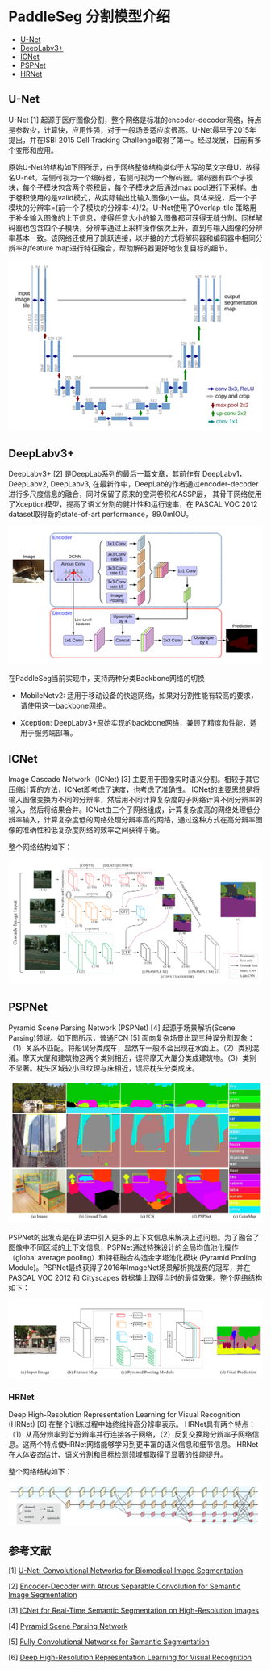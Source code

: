 # PaddleSeg 分割模型介绍

- [U-Net](#U-Net)	
- [DeepLabv3+](#DeepLabv3)	
- [ICNet](#ICNet)	
- [PSPNet](#PSPNet)
- [HRNet](#HRNet)

## U-Net
U-Net [1] 起源于医疗图像分割，整个网络是标准的encoder-decoder网络，特点是参数少，计算快，应用性强，对于一般场景适应度很高。U-Net最早于2015年提出，并在ISBI 2015 Cell Tracking Challenge取得了第一。经过发展，目前有多个变形和应用。

原始U-Net的结构如下图所示，由于网络整体结构类似于大写的英文字母U，故得名U-net。左侧可视为一个编码器，右侧可视为一个解码器。编码器有四个子模块，每个子模块包含两个卷积层，每个子模块之后通过max pool进行下采样。由于卷积使用的是valid模式，故实际输出比输入图像小一些。具体来说，后一个子模块的分辨率=(前一个子模块的分辨率-4)/2。U-Net使用了Overlap-tile 策略用于补全输入图像的上下信息，使得任意大小的输入图像都可获得无缝分割。同样解码器也包含四个子模块，分辨率通过上采样操作依次上升，直到与输入图像的分辨率基本一致。该网络还使用了跳跃连接，以拼接的方式将解码器和编码器中相同分辨率的feature map进行特征融合，帮助解码器更好地恢复目标的细节。

![](./imgs/unet.png)

## DeepLabv3+

DeepLabv3+ [2] 是DeepLab系列的最后一篇文章，其前作有 DeepLabv1，DeepLabv2, DeepLabv3,
在最新作中，DeepLab的作者通过encoder-decoder进行多尺度信息的融合，同时保留了原来的空洞卷积和ASSP层，
其骨干网络使用了Xception模型，提高了语义分割的健壮性和运行速率，在 PASCAL VOC 2012 dataset取得新的state-of-art performance，89.0mIOU。

![](./imgs/deeplabv3p.png)

在PaddleSeg当前实现中，支持两种分类Backbone网络的切换

- MobileNetv2:
适用于移动设备的快速网络，如果对分割性能有较高的要求，请使用这一backbone网络。

- Xception:
DeepLabv3+原始实现的backbone网络，兼顾了精度和性能，适用于服务端部署。


## ICNet

Image Cascade Network（ICNet) [3] 主要用于图像实时语义分割。相较于其它压缩计算的方法，ICNet即考虑了速度，也考虑了准确性。 ICNet的主要思想是将输入图像变换为不同的分辨率，然后用不同计算复杂度的子网络计算不同分辨率的输入，然后将结果合并。ICNet由三个子网络组成，计算复杂度高的网络处理低分辨率输入，计算复杂度低的网络处理分辨率高的网络，通过这种方式在高分辨率图像的准确性和低复杂度网络的效率之间获得平衡。

整个网络结构如下：

![](./imgs/icnet.png)

## PSPNet

Pyramid Scene Parsing Network (PSPNet) [4] 起源于场景解析(Scene Parsing)领域。如下图所示，普通FCN [5] 面向复杂场景出现三种误分割现象：（1）关系不匹配。将船误分类成车，显然车一般不会出现在水面上。（2）类别混淆。摩天大厦和建筑物这两个类别相近，误将摩天大厦分类成建筑物。（3）类别不显著。枕头区域较小且纹理与床相近，误将枕头分类成床。

![](./imgs/pspnet2.png)

PSPNet的出发点是在算法中引入更多的上下文信息来解决上述问题。为了融合了图像中不同区域的上下文信息，PSPNet通过特殊设计的全局均值池化操作（global average pooling）和特征融合构造金字塔池化模块 (Pyramid Pooling Module)。PSPNet最终获得了2016年ImageNet场景解析挑战赛的冠军，并在PASCAL VOC 2012 和 Cityscapes 数据集上取得当时的最佳效果。整个网络结构如下：

![](./imgs/pspnet.png)

### HRNet

Deep High-Resolution Representation Learning for Visual Recognition (HRNet) [6] 在整个训练过程中始终维持高分辨率表示。
HRNet具有两个特点：（1）从高分辨率到低分辨率并行连接各子网络，（2）反复交换跨分辨率子网络信息。这两个特点使HRNet网络能够学习到更丰富的语义信息和细节信息。
HRNet在人体姿态估计、语义分割和目标检测领域都取得了显著的性能提升。

整个网络结构如下：

![](./imgs/hrnet.png)

## 参考文献

[1] [U-Net: Convolutional Networks for Biomedical Image Segmentation](https://arxiv.org/abs/1505.04597)

[2] [Encoder-Decoder with Atrous Separable Convolution for Semantic Image Segmentation](https://arxiv.org/abs/1802.02611)

[3] [ICNet for Real-Time Semantic Segmentation on High-Resolution Images](https://arxiv.org/abs/1704.08545)

[4] [Pyramid Scene Parsing Network](https://arxiv.org/abs/1612.01105)

[5] [Fully Convolutional Networks for Semantic Segmentation](https://people.eecs.berkeley.edu/~jonlong/long_shelhamer_fcn.pdf)

[6] [Deep High-Resolution Representation Learning for Visual Recognition](https://arxiv.org/abs/1908.07919)

